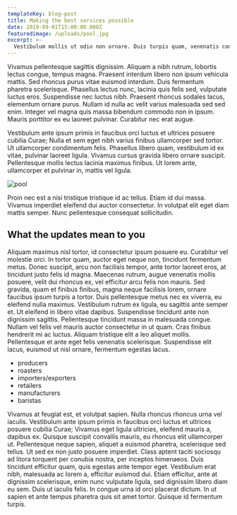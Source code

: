 ```yaml
---
templateKey: blog-post
title: Making the best services possible
date: 2019-09-01T15:00:00.000Z
featuredimage: /uploads/pool.jpg
excerpt: >-
  Vestibulum mollis ut odio non ornare. Duis turpis quam, venenatis consequat tortor vel, egestas mollis arcu.
---
```


Vivamus pellentesque sagittis dignissim. Aliquam a nibh rutrum, lobortis lectus congue, tempus magna. Praesent interdum libero non ipsum vehicula mattis. Sed rhoncus purus vitae euismod interdum. Duis fermentum pharetra scelerisque. Phasellus lectus nunc, lacinia quis felis sed, vulputate luctus eros. Suspendisse nec luctus nibh. Praesent rhoncus sodales lacus, elementum ornare purus. Nullam id nulla ac velit varius malesuada sed sed enim. Integer vel magna quis massa bibendum commodo non in ipsum. Mauris porttitor ex eu laoreet pulvinar. Curabitur nec erat augue.

Vestibulum ante ipsum primis in faucibus orci luctus et ultrices posuere cubilia Curae; Nulla et sem eget nibh varius finibus ullamcorper sed tortor. Ut ullamcorper condimentum felis. Phasellus libero quam, vestibulum id ex vitae, pulvinar laoreet ligula. Vivamus cursus gravida libero ornare suscipit. Pellentesque mollis lectus lacinia maximus finibus. Ut lorem ante, ullamcorper et pulvinar in, mattis vel ligula.

![pool](/uploads/pool.jpg)

Proin nec est a nisi tristique tristique id ac tellus. Etiam id dui massa. Vivamus imperdiet eleifend dui auctor consectetur. In volutpat elit eget diam mattis semper. Nunc pellentesque consequat sollicitudin.

## What the updates mean to you

Aliquam maximus nisl tortor, id consectetur ipsum posuere eu. Curabitur vel molestie orci. In tortor quam, auctor eget neque non, tincidunt fermentum metus. Donec suscipit, arcu non facilisis tempor, ante tortor laoreet eros, at tincidunt justo felis id magna. Maecenas rutrum, augue venenatis mollis posuere, velit dui rhoncus ex, vel efficitur arcu felis non mauris. Sed gravida, quam et finibus finibus, magna neque facilisis lorem, ornare faucibus ipsum turpis a tortor. Duis pellentesque metus nec ex viverra, eu eleifend nulla maximus. Vestibulum rutrum ex ligula, eu sagittis ante semper et. Ut eleifend in libero vitae dapibus. Suspendisse tincidunt ante non dignissim sagittis. Pellentesque tincidunt massa in malesuada congue. Nullam vel felis vel mauris auctor consectetur in ut quam. Cras finibus hendrerit mi ac luctus. Aliquam tristique elit a leo aliquet mollis. Pellentesque et ante eget felis venenatis scelerisque. Suspendisse elit lacus, euismod ut nisl ornare, fermentum egestas lacus.

- producers
- roasters
- importers/exporters
- retailers
- manufacturers
- baristas

Vivamus at feugiat est, et volutpat sapien. Nulla rhoncus rhoncus urna vel iaculis. Vestibulum ante ipsum primis in faucibus orci luctus et ultrices posuere cubilia Curae; Vivamus eget ligula ultricies, eleifend mauris a, dapibus ex. Quisque suscipit convallis mauris, eu rhoncus elit ullamcorper ut. Pellentesque neque sapien, aliquet a euismod pharetra, scelerisque sed tellus. Ut sed ex non justo posuere imperdiet. Class aptent taciti sociosqu ad litora torquent per conubia nostra, per inceptos himenaeos. Duis tincidunt efficitur quam, quis egestas ante tempor eget. Vestibulum erat nibh, malesuada ac lorem a, efficitur euismod dui. Etiam efficitur, ante at dignissim scelerisque, enim nunc vulputate ligula, sed dignissim libero diam eu sem. Duis ut iaculis felis. In congue urna id orci placerat dictum. In ut sapien et ante tempus pharetra quis sit amet tortor. Quisque id fermentum turpis.

